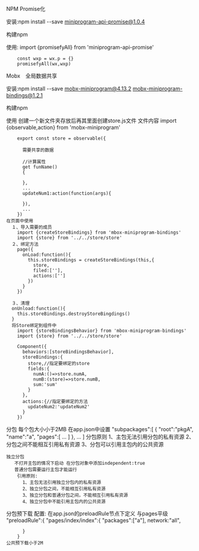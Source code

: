 
NPM Promise化

  安装:npm install --save miniprogram-api-promise@1.0.4 

  构建npm

  使用: import {promisefyAll} from 'miniprogram-api-promise'

        const wxp = wx.p = {}
        promisefyAll(wx,wxp)


Mobx　全局数据共享

  安装:npm install --save mobx-miniprogram@4.13.2 mobx-miniprogram-bindings@1.2.1

  构建npm

  使用
    创建一个新文件夹存放后再其里面创建store.js文件
      文件内容
        import {observable,action} from 'mobx-miniprogram'

        export const store = observable({

          需要共享的数据

          //计算属性
          get funName()
          {

          },
          ...
          updateNum1:action(function(args){

          }),
          ...
        })
    在页面中使用
      １、导入需要的成员
        import {createStoreBindings} from 'mbox-miniprogram-bindings'
        import {store} from '../../store/store'
      ２、绑定方法
        page({
          onLoad:function(){
            this.storeBindings = createStoreBindings(this,{
              store,
              filed:[''],
              actions:['']
            })
          }
        })

      ３、清理
      onUnload:function(){
        this.storeBindings.destroyStoreBingdings()
      }
      将Store绑定到组件中
        import {storeBindingsBehavior} from 'mbox-miniprogram-bindings'
        import {store} from '../../store/store'

        Component({
          behaviors:[storeBindingsBehavior],
          storeBindings:{
            store,//指定要绑定的store
            fields:{
              numA:()=>store.numA,
              numB:(store)=>store.numB,
              sum:'sum'
            }
          },
          actions:{//指定要绑定的方法
            updateNum2:'updateNum2'
          }
        })

分包
    每个包大小小于2MB
      在app.json中设置
        "subpackages":[
          {
            "root":"pkgA",
            "name":"a",
            "pages":[
              ...
            ]
          },
          ...
        ]
    分包原则
      1、主包无法引用分包的私有资源
      2、分包之间不能相互引用私有资源
      3、分包可以引用主包内的公共资源

    独立分包
       不打开主包的情况下启动 在分包对象中添加independent:true
       普通分包需要运行主包才能运行
        引用原则:
          1、主包无法引用独立分包内的私有资源
          2、独立分包之间，不能相互引用私有资源
          3、独立分包和普通分包之间，不能相互引用私有资源
          4、独立分包中不能引用主包内的公共资源

分包预下载
    配置:
        在app.json的preloadRule节点下定义
        与pages平级
        "preloadRule":{
          "pages/index/index":{
            "packages":["a"],
            network:"all",
            
          }
        }  
    公共预下载小于2M  